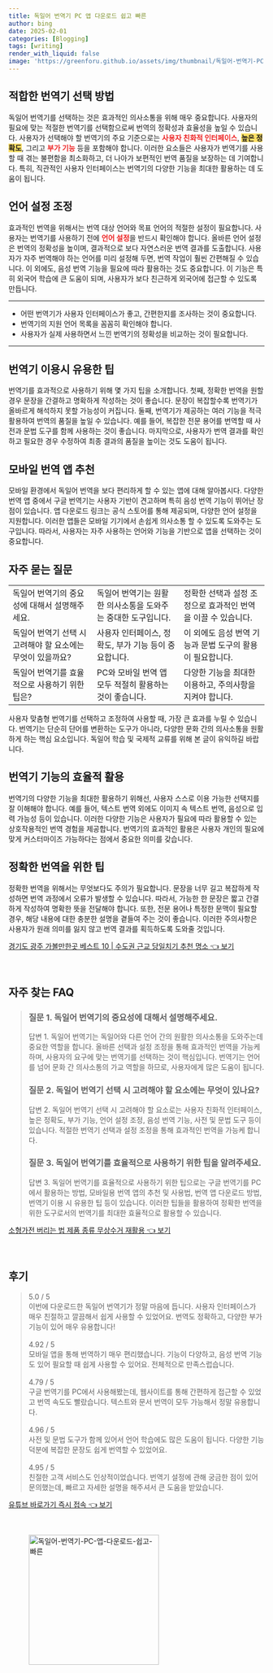 ```yaml
---
title: 독일어 번역기 PC 앱 다운로드 쉽고 빠른
author: bing
date: 2025-02-01
categories: [Blogging]
tags: [writing]
render_with_liquid: false
image: 'https://greenforu.github.io/assets/img/thumbnail/독일어-번역기-PC-앱-다운로드-쉽고-빠른.webp'
---
```



<h2 id='적합한_번역기_선택_방법'>적합한 번역기 선택 방법</h2>

<p>독일어 번역기를 선택하는 것은 효과적인 의사소통을 위해 매우 중요합니다. 사용자의 필요에 맞는 적절한 번역기를 선택함으로써 번역의 정확성과 효율성을 높일 수 있습니다. 사용자가 선택해야 할 번역기의 주요 기준으로는 <b><span style="color: #ee2323;">사용자 친화적 인터페이스</span></b>, <b><span style="background-color: #ffe066;">높은 정확도</span></b>, 그리고 <b><span style="color: #ee2323;">부가 기능</span></b> 등을 포함해야 합니다. 이러한 요소들은 사용자가 번역기를 사용할 때 겪는 불편함을 최소화하고, 더 나아가 보편적인 번역 품질을 보장하는 데 기여합니다. 특히, 직관적인 사용자 인터페이스는 번역기의 다양한 기능을 최대한 활용하는 데 도움이 됩니다.</p>

<h2 id='언어_설정_조정'>언어 설정 조정</h2>

<p>효과적인 번역을 위해서는 번역 대상 언어와 목표 언어의 적절한 설정이 필요합니다. 사용자는 번역기를 사용하기 전에 <b><span style="color: #ee2323;">언어 설정</span></b>을 반드시 확인해야 합니다. 올바른 언어 설정은 번역의 정확성을 높이며, 결과적으로 보다 자연스러운 번역 결과를 도출합니다. 사용자가 자주 번역해야 하는 언어를 미리 설정해 두면, 번역 작업이 훨씬 간편해질 수 있습니다. 이 외에도, 음성 번역 기능을 필요에 따라 활용하는 것도 중요합니다. 이 기능은 특히 외국어 학습에 큰 도움이 되며, 사용자가 보다 친근하게 외국어에 접근할 수 있도록 만듭니다.</p>

<hr />

<ul>
    <li>어떤 번역기가 사용자 인터페이스가 좋고, 간편한지를 조사하는 것이 중요합니다.</li>
    <li>번역기의 지원 언어 목록을 꼼꼼히 확인해야 합니다.</li>
    <li>사용자가 실제 사용하면서 느낀 번역기의 정확성을 비교하는 것이 필요합니다.</li>
</ul>

<hr />

<h2 id='번역기_이용시_유용한_팁'>번역기 이용시 유용한 팁</h2>

<p>번역기를 효과적으로 사용하기 위해 몇 가지 팁을 소개합니다. 첫째, 정확한 번역을 원할 경우 문장을 간결하고 명확하게 작성하는 것이 좋습니다. 문장이 복잡할수록 번역기가 올바르게 해석하지 못할 가능성이 커집니다. 둘째, 번역기가 제공하는 여러 기능을 적극 활용하여 번역의 품질을 높일 수 있습니다. 예를 들어, 복잡한 전문 용어를 번역할 때 사전과 문법 도구를 함께 사용하는 것이 좋습니다. 마지막으로, 사용자가 번역 결과를 확인하고 필요한 경우 수정하여 최종 결과의 품질을 높이는 것도 도움이 됩니다.</p>

<h2 id='모바일_번역앱_추천'>모바일 번역 앱 추천</h2>

<p>모바일 환경에서 독일어 번역을 보다 편리하게 할 수 있는 앱에 대해 알아봅시다. 다양한 번역 앱 중에서 구글 번역기는 사용자 기반이 견고하며 특히 음성 번역 기능이 뛰어난 장점이 있습니다. 앱 다운로드 링크는 공식 스토어를 통해 제공되며, 다양한 언어 설정을 지원합니다. 이러한 앱들은 모바일 기기에서 손쉽게 의사소통 할 수 있도록 도와주는 도구입니다. 따라서, 사용자는 자주 사용하는 언어와 기능을 기반으로 앱을 선택하는 것이 중요합니다.</p>

<h2 id='자주_묻는_질문'>자주 묻는 질문</h2>

<table>
    <tr>
        <td>독일어 번역기의 중요성에 대해서 설명해주세요.</td>
        <td>독일어 번역기는 원활한 의사소통을 도와주는 중대한 도구입니다.</td>
        <td>정확한 선택과 설정 조정으로 효과적인 번역을 이끌 수 있습니다.</td>
    </tr>
    <tr>
        <td>독일어 번역기 선택 시 고려해야 할 요소에는 무엇이 있을까요?</td>
        <td>사용자 인터페이스, 정확도, 부가 기능 등이 중요합니다.</td>
        <td>이 외에도 음성 번역 기능과 문법 도구의 활용이 필요합니다.</td>
    </tr>
    <tr>
        <td>독일어 번역기를 효율적으로 사용하기 위한 팁은?</td>
        <td>PC와 모바일 번역 앱 모두 적절히 활용하는 것이 좋습니다.</td>
        <td>다양한 기능을 최대한 이용하고, 주의사항을 지켜야 합니다.</td>
    </tr>
</table>

<p>사용자 맞춤형 번역기를 선택하고 조정하여 사용할 때, 가장 큰 효과를 누릴 수 있습니다. 번역기는 단순히 단어를 변환하는 도구가 아니라, 다양한 문화 간의 의사소통을 원활하게 하는 핵심 요소입니다. 독일어 학습 및 국제적 교류를 위해 본 글이 유익하길 바랍니다.</p>

<h2 id='번역기_기능의_효율적_활용'>번역기 기능의 효율적 활용</h2>

<p>번역기의 다양한 기능을 최대한 활용하기 위해선, 사용자 스스로 이용 가능한 선택지를 잘 이해해야 합니다. 예를 들어, 텍스트 번역 외에도 이미지 속 텍스트 번역, 음성으로 입력 가능성 등이 있습니다. 이러한 다양한 기능은 사용자가 필요에 따라 활용할 수 있는 상호작용적인 번역 경험을 제공합니다. 번역기의 효과적인 활용은 사용자 개인의 필요에 맞게 커스터마이즈 가능하다는 점에서 중요한 의미를 갖습니다.</p>

<h2 id='정확한_번역을_위한_팁'>정확한 번역을 위한 팁</h2>

<p>정확한 번역을 위해서는 무엇보다도 주의가 필요합니다. 문장을 너무 길고 복잡하게 작성하면 번역 과정에서 오류가 발생할 수 있습니다. 따라서, 가능한 한 문장은 짧고 간결하게 작성하여 명확한 뜻을 전달해야 합니다. 또한, 전문 용어나 특정한 문맥이 필요할 경우, 해당 내용에 대한 충분한 설명을 곁들여 주는 것이 좋습니다. 이러한 주의사항은 사용자가 원래 의미를 잃지 않고 번역 결과를 획득하도록 도와줄 것입니다.</p>


<p><a class="click-button" title="경기도 광주 가볼만한곳 베스트 10 | 수도권 근교 당일치기 추천 명소" href="https://greenforu.github.io/posts/%EA%B2%BD%EA%B8%B0%EB%8F%84-%EA%B4%91%EC%A3%BC-%EA%B0%80%EB%B3%BC%EB%A7%8C%ED%95%9C%EA%B3%B3-%EB%B2%A0%EC%8A%A4%ED%8A%B8-10-%EC%88%98%EB%8F%84%EA%B6%8C-%EA%B7%BC%EA%B5%90-%EB%8B%B9%EC%9D%BC%EC%B9%98%EA%B8%B0-%EC%B6%94%EC%B2%9C-%EB%AA%85%EC%86%8C/" rel="dofollow">경기도 광주 가볼만한곳 베스트 10 | 수도권 근교 당일치기 추천 명소 👈 보기</a></p><br>
<h2 id='자주_찾는_FAQ'>자주 찾는 FAQ</h2>
<div itemscope="" itemtype="https://schema.org/FAQPage"> 
    <blockquote> 
        <div itemscope="" itemprop="mainEntity" itemtype="https://schema.org/Question"> 
            <h3 itemprop="name">질문 1. 독일어 번역기의 중요성에 대해서 설명해주세요.</h3> 
            <div itemscope="" itemprop="acceptedAnswer" itemtype="https://schema.org/Answer"> 
                <span itemprop="text"> 
                    <p>답변 1. 독일어 번역기는 독일어와 다른 언어 간의 원활한 의사소통을 도와주는데 중요한 역할을 합니다. 올바른 선택과 설정 조정을 통해 효과적인 번역을 가능케 하며, 사용자의 요구에 맞는 번역기를 선택하는 것이 핵심입니다. 번역기는 언어를 넘어 문화 간 의사소통의 가교 역할을 하므로, 사용자에게 많은 도움이 됩니다.</p> 
                </span> 
            </div> 
        </div> 
        <div itemscope="" itemprop="mainEntity" itemtype="https://schema.org/Question"> 
            <h3 itemprop="name">질문 2. 독일어 번역기 선택 시 고려해야 할 요소에는 무엇이 있나요?</h3> 
            <div itemscope="" itemprop="acceptedAnswer" itemtype="https://schema.org/Answer"> 
                <span itemprop="text"> 
                    <p>답변 2. 독일어 번역기 선택 시 고려해야 할 요소로는 사용자 친화적 인터페이스, 높은 정확도, 부가 기능, 언어 설정 조정, 음성 번역 기능, 사전 및 문법 도구 등이 있습니다. 적절한 번역기 선택과 설정 조정을 통해 효과적인 번역을 가능케 합니다.</p> 
                </span> 
            </div> 
        </div> 
        <div itemscope="" itemprop="mainEntity" itemtype="https://schema.org/Question"> 
            <h3 itemprop="name">질문 3. 독일어 번역기를 효율적으로 사용하기 위한 팁을 알려주세요.</h3> 
            <div itemscope="" itemprop="acceptedAnswer" itemtype="https://schema.org/Answer"> 
                <span itemprop="text"> 
                    <p>답변 3. 독일어 번역기를 효율적으로 사용하기 위한 팁으로는 구글 번역기를 PC에서 활용하는 방법, 모바일용 번역 앱의 추천 및 사용법, 번역 앱 다운로드 방법, 번역기 이용 시 유용한 팁 등이 있습니다. 이러한 팁들을 활용하여 정확한 번역을 위한 도구로서의 번역기를 최대한 효율적으로 활용할 수 있습니다.</p> 
                </span> 
            </div> 
        </div> 
    </blockquote> 
</div>
<p><a class="click-button" title="소형가전 버리는 법 제품 종류 무상수거 재활용" href="https://greenforu.github.io/posts/%EC%86%8C%ED%98%95%EA%B0%80%EC%A0%84-%EB%B2%84%EB%A6%AC%EB%8A%94-%EB%B2%95-%EC%A0%9C%ED%92%88-%EC%A2%85%EB%A5%98-%EB%AC%B4%EC%83%81%EC%88%98%EA%B1%B0-%EC%9E%AC%ED%99%9C%EC%9A%A9/" rel="dofollow">소형가전 버리는 법 제품 종류 무상수거 재활용 👈 보기</a></p><br>
<h2 id='후기'>후기</h2>
<div itemscope itemtype="https://schema.org/Product">
  <blockquote>
  <div itemprop="review" itemscope itemtype="https://schema.org/Review">
      <div itemprop="reviewRating" itemscope itemtype="https://schema.org/Rating"> <span itemprop="ratingValue">5.0</span> / <span itemprop="bestRating">5</span> </div>
      <span itemprop="reviewBody">이번에 다운로드한 독일어 번역기가 정말 마음에 듭니다. 사용자 인터페이스가 매우 친절하고 깔끔해서 쉽게 사용할 수 있었어요. 번역도 정확하고, 다양한 부가 기능이 있어 매우 유용합니다!</span>
  </div>
  <br>
  <div itemprop="review" itemscope itemtype="https://schema.org/Review">
      <div itemprop="reviewRating" itemscope itemtype="https://schema.org/Rating"> <span itemprop="ratingValue">4.92</span> / <span itemprop="bestRating">5</span> </div>
      <span itemprop="reviewBody">모바일 앱을 통해 번역하기 매우 편리했습니다. 기능이 다양하고, 음성 번역 기능도 있어 필요할 때 쉽게 사용할 수 있어요. 전체적으로 만족스럽습니다.</span>
  </div>
  <br>
  <div itemprop="review" itemscope itemtype="https://schema.org/Review">
      <div itemprop="reviewRating" itemscope itemtype="https://schema.org/Rating"> <span itemprop="ratingValue">4.79</span> / <span itemprop="bestRating">5</span> </div>
      <span itemprop="reviewBody">구글 번역기를 PC에서 사용해봤는데, 웹사이트를 통해 간편하게 접근할 수 있었고 번역 속도도 빨랐습니다. 텍스트와 문서 번역이 모두 가능해서 정말 유용합니다.</span>
  </div>
  <br>
  <div itemprop="review" itemscope itemtype="https://schema.org/Review">
      <div itemprop="reviewRating" itemscope itemtype="https://schema.org/Rating"> <span itemprop="ratingValue">4.96</span> / <span itemprop="bestRating">5</span> </div>
      <span itemprop="reviewBody">사전 및 문법 도구가 함께 있어서 언어 학습에도 많은 도움이 됩니다. 다양한 기능 덕분에 복잡한 문장도 쉽게 번역할 수 있었어요.</span>
  </div>
  <br>
  <div itemprop="review" itemscope itemtype="https://schema.org/Review">
      <div itemprop="reviewRating" itemscope itemtype="https://schema.org/Rating"> <span itemprop="ratingValue">4.95</span> / <span itemprop="bestRating">5</span> </div>
      <span itemprop="reviewBody">친절한 고객 서비스도 인상적이었습니다. 번역기 설정에 관해 궁금한 점이 있어 문의했는데, 빠르고 자세한 설명을 해주셔서 큰 도움을 받았습니다.</span>
  </div>
  </blockquote>
</div>
<p><a class="click-button" title="유튜브 바로가기 즉시 접속" href="https://greenforu.github.io/posts/%EC%9C%A0%ED%8A%9C%EB%B8%8C-%EB%B0%94%EB%A1%9C%EA%B0%80%EA%B8%B0-%EC%A6%89%EC%8B%9C-%EC%A0%91%EC%86%8D/" rel="dofollow">유튜브 바로가기 즉시 접속 👈 보기</a></p><br>
<figure class="image"><img src="https://greenforu.github.io/assets/img/thumbnail/독일어-번역기-PC-앱-다운로드-쉽고-빠른.webp" alt="독일어-번역기-PC-앱-다운로드-쉽고-빠른" width="256" height="256"></figure>